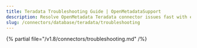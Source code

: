 ```yaml
---
title: Teradata Troubleshooting Guide | OpenMetadataSupport
description: Resolve OpenMetadata Teradata connector issues fast with expert troubleshooting guides, common error fixes, and step-by-step solutions for seamless integration.
slug: /connectors/database/teradata/troubleshooting
---
```


{% partial file="/v1.8/connectors/troubleshooting.md" /%}
